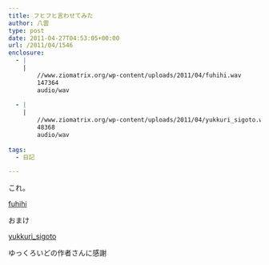 ```yaml
---
title: フヒフヒ言わせてみた
author: 八雲
type: post
date: 2011-04-27T04:53:05+00:00
url: /2011/04/1546
enclosure:
  - |
    |
        //www.ziomatrix.org/wp-content/uploads/2011/04/fuhihi.wav
        147364
        audio/wav
        
  - |
    |
        //www.ziomatrix.org/wp-content/uploads/2011/04/yukkuri_sigoto.wav
        48368
        audio/wav
        
tags:
  - 日記

---
```

これ。
  
[fuhihi][1]

おまけ
  
[yukkuri_sigoto][2]

ゆっくろいどの作者さんに感謝

 [1]: //www.ziomatrix.org/wp-content/uploads/2011/04/fuhihi.wav
 [2]: //www.ziomatrix.org/wp-content/uploads/2011/04/yukkuri_sigoto.wav
